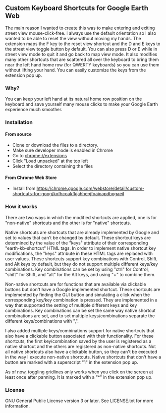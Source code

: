 ## Custom Keyboard Shortcuts for Google Earth Web
The main reason I wanted to create this was to make entering and exiting street view mouse-click-free. I always use the default orientation so I also wanted to be able to reset the view without moving my hands. The extension maps the F key to the reset view shortcut and the D and E keys to the street view toggle button by default. You can also press D or E while in street view mode to quit it and go back to map view mode. It also modifies many other shortcuts that are scattered all over the keyboard to bring them near the left hand home row (for QWERTY keyboards) so you can use them without lifting your hand. You can easily customize the keys from the extension pop up.

### Why?
You can keep your left hand at its natural home row position on the keyboard and save yourself many mouse clicks to make your Google Earth experience much smoother.

### Installation
#### From source
* Clone or download the files to a directory.
* Make sure developer mode is enabled in Chrome
* Go to [chrome://extensions](chrome://extensions)
* Click "Load unpacked" at the top left
* Select the directory containing the files

#### From Chrome Web Store
* Install from https://chrome.google.com/webstore/detail/custom-shortcuts-for-goog/kofhcoakfkjahhenjfoaioapdbogaeil

### How it works
There are two ways in which the modified shortcuts are applied, one is for "non-native" shortcuts and the other is for "native" shortcuts.

Native shortcuts are shortcuts that are already implemented by Google and set to values that can't be changed by default. These shortcut keys are determined by the value of the "keys" attribute of their corresponding "earth-kb-shortcut" HTML tags. In order to implement native shortcut key modifications, the "keys" attribute in these HTML tags are replaced with user values. These shortcuts support key combinations with Control, Shift, and Alt keys by default, but they do not support multiple different keys/key combinations. Key combinations can be set by using "ctrl" for Control, "shift" for Shift, and "alt" for the Alt keys, and using "+" to combine them.

Non-native shortcuts are for functions that are available via clickable buttons but don't have a Google implemented shortcut. These shortcuts are implemented by finding the GUI button and simulating a click when the corresponding key/key combination is pressed. They are implemented in a way that supported the setting of multiple different keys and key combinations. Key combinations can be set the same way native shortcut combinations are set, and to set multiple keys/combinations separate the different keys/combinations with ",".

I also added multiple keys/combinations support for native shortcuts that also have a clickable button associated with their functionality. For these shortcuts, the first key/combination saved by the user is registered as a native shortcut and the others are registered as non-native shortcuts. Not all native shortcuts also have a clickable button, so they can't be executed in the way I execute non-native shortcuts. Native shortcuts that don't have a button are marked with a superscript "1" in the extension pop up.

As of now, toggling gridlines only works when you click on the screen at least once after panning. It is marked with a "*" in the extension pop up.

### License
GNU General Public License version 3 or later. See LICENSE.txt for more information.
